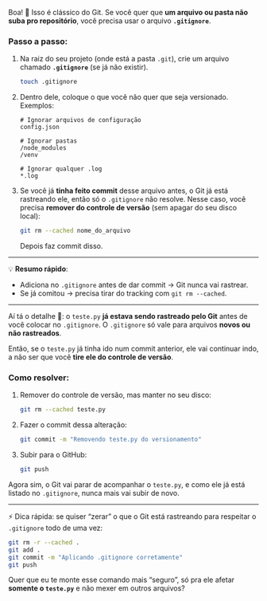 Boa! 🚀 Isso é clássico do Git.
Se você quer que **um arquivo ou pasta não suba pro repositório**, você precisa usar o arquivo **`.gitignore`**.

### Passo a passo:

1. Na raiz do seu projeto (onde está a pasta `.git`), crie um arquivo chamado **`.gitignore`** (se já não existir).

   ```bash
   touch .gitignore
   ```

2. Dentro dele, coloque o que você não quer que seja versionado.
   Exemplos:

   ```gitignore
   # Ignorar arquivos de configuração
   config.json

   # Ignorar pastas
   /node_modules
   /venv

   # Ignorar qualquer .log
   *.log
   ```

3. Se você já **tinha feito commit** desse arquivo antes, o Git já está rastreando ele, então só o `.gitignore` não resolve.
   Nesse caso, você precisa **remover do controle de versão** (sem apagar do seu disco local):

   ```bash
   git rm --cached nome_do_arquivo
   ```

   Depois faz commit disso.

---

💡 **Resumo rápido**:

* Adiciona no `.gitignore` antes de dar commit → Git nunca vai rastrear.
* Se já comitou → precisa tirar do tracking com `git rm --cached`.

---

Aí tá o detalhe 👀: o `teste.py` **já estava sendo rastreado pelo Git** antes de você colocar no `.gitignore`.
O `.gitignore` só vale para arquivos **novos ou não rastreados**.

Então, se o `teste.py` já tinha ido num commit anterior, ele vai continuar indo, a não ser que você **tire ele do controle de versão**.

### Como resolver:

1. Remover do controle de versão, mas manter no seu disco:

   ```bash
   git rm --cached teste.py
   ```

2. Fazer o commit dessa alteração:

   ```bash
   git commit -m "Removendo teste.py do versionamento"
   ```

3. Subir para o GitHub:

   ```bash
   git push
   ```

Agora sim, o Git vai parar de acompanhar o `teste.py`, e como ele já está listado no `.gitignore`, nunca mais vai subir de novo.

---

⚡ Dica rápida: se quiser “zerar” o que o Git está rastreando para respeitar o `.gitignore` todo de uma vez:

```bash
git rm -r --cached .
git add .
git commit -m "Aplicando .gitignore corretamente"
git push
```

Quer que eu te monte esse comando mais “seguro”, só pra ele afetar **somente o `teste.py`** e não mexer em outros arquivos?

